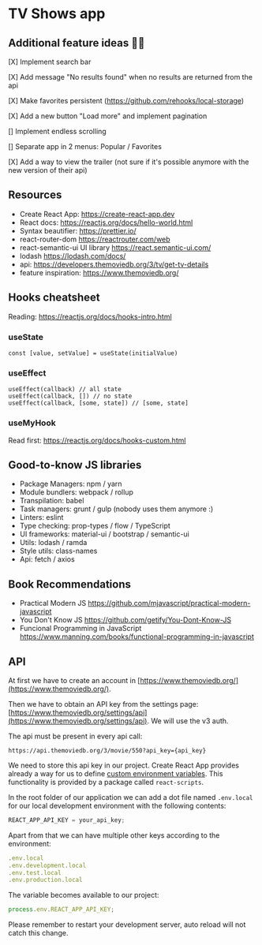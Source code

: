 # TV Shows app

## Additional feature ideas 👨‍🎨

[X] Implement search bar

[X] Add message "No results found" when no results are returned from the api

[X] Make favorites persistent (https://github.com/rehooks/local-storage)

[X] Add a new button "Load more" and implement pagination

[] Implement endless scrolling

[] Separate app in 2 menus: Popular / Favorites

[X] Add a way to view the trailer (not sure if it's possible anymore with the new version of their api)

## Resources

- Create React App: https://create-react-app.dev
- React docs: https://reactjs.org/docs/hello-world.html
- Syntax beautifier: https://prettier.io/
- react-router-dom https://reactrouter.com/web
- react-semantic-ui UI library https://react.semantic-ui.com/
- lodash https://lodash.com/docs/
- api: https://developers.themoviedb.org/3/tv/get-tv-details
- feature inspiration: https://www.themoviedb.org/

## Hooks cheatsheet

Reading: https://reactjs.org/docs/hooks-intro.html

### useState

```
const [value, setValue] = useState(initialValue)
```

### useEffect

```
useEffect(callback) // all state
useEffect(callback, []) // no state
useEffect(callback, [some, state]) // [some, state]

```

### useMyHook

Read first: https://reactjs.org/docs/hooks-custom.html

## Good-to-know JS libraries

- Package Managers: npm / yarn
- Module bundlers: webpack / rollup
- Transpilation: babel
- Task managers: grunt / gulp (nobody uses them anymore :)
- Linters: eslint
- Type checking: prop-types / flow / TypeScript
- UI frameworks: material-ui / bootstrap / semantic-ui
- Utils: lodash / ramda
- Style utils: class-names
- Api: fetch / axios

## Book Recommendations

- Practical Modern JS https://github.com/mjavascript/practical-modern-javascript
- You Don't Know JS https://github.com/getify/You-Dont-Know-JS
- Funcional Programming in JavaScript https://www.manning.com/books/functional-programming-in-javascript

## API

At first we have to create an account in [https://www.themoviedb.org/](https://www.themoviedb.org/).

Then we have to obtain an API key from the settings page: [https://www.themoviedb.org/settings/api](https://www.themoviedb.org/settings/api). We will use the v3 auth.

The api must be present in every api call:

```
https://api.themoviedb.org/3/movie/550?api_key={api_key}
```

We need to store this api key in our project. Create React App provides already a way for us to define [custom environment variables](https://create-react-app.dev/docs/adding-custom-environment-variables/). This functionality is provided by a package called `react-scripts`.

In the root folder of our application we can add a dot file named `.env.local` for our local development environment with the following contents:

```jsx
REACT_APP_API_KEY = your_api_key;
```

Apart from that we can have multiple other keys according to the environment:

```jsx
.env.local
.env.development.local
.env.test.local
.env.production.local
```

The variable becomes available to our project:

```jsx
process.env.REACT_APP_API_KEY;
```

Please remember to restart your development server, auto reload will not catch this change.
